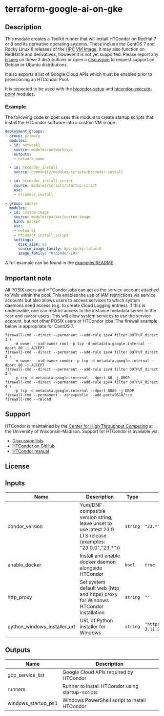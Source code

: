# terraform-google-ai-on-gke

## Description

This module creates a Toolkit runner that will install HTCondor on RedHat 7 or
8 and its derivative operating systems. These include the CentOS 7 and Rocky
Linux 8 releases of the [HPC VM Image][hpcvmimage]. It may also function on
RedHat 9 and derivatives, however it is not yet supported. Please report any
[issues] on these 3 distributions or open a [discussion] to request support on
Debian or Ubuntu distributions.

[issues]: https://github.com/GoogleCloudPlatform/hpc-toolkit/issues
[discussion]: https://github.com/GoogleCloudPlatform/hpc-toolkit/discussions

It also exports a list of Google Cloud APIs which must be enabled prior to
provisioning an HTCondor Pool.

It is expected to be used with the [htcondor-setup] and
[htcondor-execute-point] modules.

[hpcvmimage]: https://cloud.google.com/compute/docs/instances/create-hpc-vm
[htcondor-setup]: ../../scheduler/htcondor-setup/README.md
[htcondor-execute-point]: ../../compute/htcondor-execute-point/README.md

### Example

The following code snippet uses this module to create startup scripts that
install the HTCondor software into a custom VM image.

```yaml
deployment_groups:
- group: primary
  modules:
  - id: network1
    source: modules/network/vpc
    outputs:
    - network_name

  - id: htcondor_install
    source: community/modules/scripts/htcondor-install

  - id: htcondor_install_script
    source: modules/scripts/startup-script
    use:
    - htcondor_install

- group: packer
  modules:
  - id: custom-image
    source: modules/packer/custom-image
    kind: packer
    use:
    - network1
    - htcondor_install_script
    settings:
      disk_size: 50
      source_image_family: hpc-rocky-linux-8
      image_family: "htcondor-10x"
```

A full example can be found in the [examples README][htc-example].

[htc-example]: ../../../../examples/README.md#htc-htcondoryaml--

## Important note

All POSIX users and HTCondor jobs can act as the service account attached to
VMs within the pool. This enables the use of IAM restrictions via service
accounts but also allows users to access services to which system daemons need
access (e.g. to create Cloud Logging entries). If this is undesirable, one can
restrict access to the instance metadata server to the `root` and `condor`
users. This will allow system services to use the service account, but not
other POSIX users or HTCondor jobs. The firewall example below is appropriate
for CentOS 7.

```shell
firewall-cmd --direct --permanent --add-rule ipv4 filter OUTPUT_direct 1 \
    -m owner --uid-owner root -p tcp -d metadata.google.internal --dport 80 -j ACCEPT
firewall-cmd --direct --permanent --add-rule ipv4 filter OUTPUT_direct 2 \
    -m owner --uid-owner condor -p tcp -d metadata.google.internal --dport 80 -j ACCEPT
firewall-cmd --direct --permanent --add-rule ipv4 filter OUTPUT_direct 3 \
    -p tcp -d metadata.google.internal --dport 80 -j DROP
firewall-cmd --direct --permanent --add-rule ipv4 filter OUTPUT_direct 4 \
    -p tcp -d metadata.google.internal --dport 8080 -j DROP
firewall-cmd --permanent --zone=public --add-port=9618/tcp
firewall-cmd --reload
```

## Support

HTCondor is maintained by the [Center for High Throughput Computing][chtc] at
the University of Wisconsin-Madison. Support for HTCondor is available via:

- [Discussion lists](https://htcondor.org/mail-lists/)
- [HTCondor on GitHub](https://github.com/htcondor/htcondor/)
- [HTCondor manual](https://htcondor.readthedocs.io/en/latest/)

[chtc]: https://chtc.cs.wisc.edu/

## License

<!-- BEGINNING OF PRE-COMMIT-TERRAFORM DOCS HOOK -->
## Inputs

| Name | Description | Type | Default | Required |
|------|-------------|------|---------|:--------:|
| condor\_version | Yum/DNF-compatible version string; leave unset to use latest 23.0 LTS release (examples: "23.0.0","23.*")) | `string` | `"23.*"` | no |
| enable\_docker | Install and enable docker daemon alongside HTCondor | `bool` | `true` | no |
| http\_proxy | Set system default web (http and https) proxy for Windows HTCondor installation | `string` | `""` | no |
| python\_windows\_installer\_url | URL of Python installer for Windows | `string` | `"https://www.python.org/ftp/python/3.11.9/python-3.11.9-amd64.exe"` | no |

## Outputs

| Name | Description |
|------|-------------|
| gcp\_service\_list | Google Cloud APIs required by HTCondor |
| runners | Runner to install HTCondor using startup-scripts |
| windows\_startup\_ps1 | Windows PowerShell script to install HTCondor |

<!-- END OF PRE-COMMIT-TERRAFORM DOCS HOOK -->
